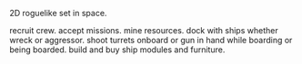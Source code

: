 2D roguelike set in space.

recruit crew.
accept missions.
mine resources.
dock with ships whether wreck or aggressor.
shoot turrets onboard or gun in hand while boarding or being boarded.
build and buy ship modules and furniture.
